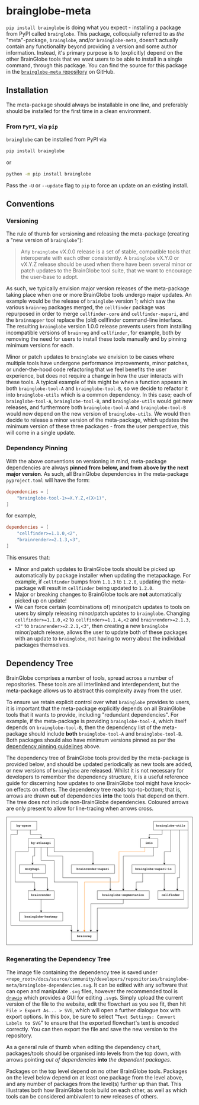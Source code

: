 # brainglobe-meta

`pip install brainglobe` is doing what you expect - installing a package from PyPI called `brainglobe`.
This package, colloquially referred to as _the_ "meta"-package, `brainglobe`, and/or `brainglobe-meta`, doesn't actually contain any functionality beyond providing a version and some author information.
Instead, it's primary purpose is to (explicitly) depend on the other BrainGlobe tools that we want users to be able to install in a single command, through this package.
You can find the source for this package in the [`brainglobe-meta` repository](https://github.com/brainglobe/brainglobe-meta) on GitHub.

## Installation

The meta-package should always be installable in one line, and preferably should be installed for the first time in a clean environment.

### From `PyPI`, via `pip`

`brainglobe` can be installed from PyPI via

```bash
pip install brainglobe
```

or

```bash
python -m pip install brainglobe
```

Pass the `-U` or `--update` flag to `pip` to force an update on an existing install.

## Conventions

### Versioning

The rule of thumb for versioning and releasing the meta-package (creating a "new version of `brainglobe`"):

> Any `brainglobe` vX.0.0 release is a set of stable, compatible tools that interoperate with each other consistently.
> A `brainglobe` vX.Y.0 or vX.Y.Z release should be used when there have been several minor or patch updates to the BrainGlobe tool suite, that we want to encourage the user-base to adopt.

As such, we typically envision major version releases of the meta-package taking place when one or more BrainGlobe tools undergo major updates.
An example would be the release of `brainglobe` version 1; which saw the various `brainreg` packages merged, the `cellfinder` package was repurposed in order to merge `cellfinder-core` and `cellfinder-napari`, and the `brainmapper` tool replace the (old) cellfinder command-line interface.
The resulting `brainglobe` version 1.0.0 release prevents users from installing incompatible versions of `brainreg` and `cellfinder`, for example, both by removing the need for users to install these tools manually and by pinning minimum versions for each.

Minor or patch updates to `brainglobe` we envision to be cases where multiple tools have undergone performance improvements, minor patches, or under-the-hood code refactoring that we feel benefits the user experience, but does not require a change in how the user interacts with these tools.
A typical example of this might be when a function appears in both `brainglobe-tool-A` and `brainglobe-tool-B`, so we decide to refactor it into `brainglobe-utils` which is a common dependency.
In this case; each of `brainglobe-tool-A`, `brainglobe-tool-B`, and `brainglobe-utils` would get new releases, and furthermore both `brainglobe-tool-A` and `brainglobe-tool-B` would now depend on the new version of `brainglobe-utils`.
We would then decide to release a minor version of the meta-package, which updates the minimum version of these three packages - from the user perspective, this will come in a single update.

### Dependency Pinning

With the above conventions on versioning in mind, meta-package dependencies are always **pinned from below, and from above by the next major version**.
As such, all BrainGlobe dependencies in the meta-package `pyproject.toml` will have the form:

```toml
dependencies = [
    "brainglobe-tool-1>=X.Y.Z,<(X+1)",
]
```

for example,

```toml
dependencies = [
    "cellfinder>=1.1.0,<2",
    "brainrender>=2.1.3,<3",
]
```

This ensures that:

- Minor and patch updates to BrainGlobe tools should be picked up automatically by package installer when updating the metapackage. For example, if `cellfinder` bumps from `1.1.3` to `1.2.0`, updating the meta-package will result in `cellfinder` being updated to `1.2.0`.
- Major or breaking changes to BrainGlobe tools are **not** automatically picked up on update!
- We can force certain (combinations of) minor/patch updates to tools on users by simply releasing minor/patch updates to `brainglobe`. Changing `cellfinder>=1.1.0,<2` to `cellfinder>=1.1.4,<2` and `brainrender>=2.1.3,<3"` to `brainrender>=2.2.1,<3"`, then creating a new `brainglobe` minor/patch release, allows the user to update both of these packages with an update to `brainglobe`, not having to worry about the individual packages themselves.

## Dependency Tree

BrainGlobe comprises a number of tools, spread across a number of repositories.
These tools are all interlinked and interdependent, but the meta-package allows us to abstract this complexity away from the user.

To ensure we retain explicit control over what `brainglobe` provides to users, it is important that the meta-package explicitly depends on all BrainGlobe tools that it wants to provide, including "redundant dependencies".
For example, if the meta-package is providing `brainglobe-tool-A`, which itself depends on `brainglobe-tool-B`, then the dependency list of the meta-package should include **both** `brainglobe-tool-A` and `brainglobe-tool-B`.
Both packages should also have minimum versions pinned as per the [dependency pinning guidelines](#dependency-pinning) above.

The dependency tree of BrainGlobe tools provided by the meta-package is provided below, and should be updated periodically as new tools are added, or new versions of `brainglobe` are released.
Whilst it is not necessary for developers to remember the dependency structure, it is a useful reference guide for discerning how updates to one BrainGlobe tool might have knock-on effects on others.
The dependency tree reads top-to-bottom; that is, arrows are drawn **out** of dependencies **into** the tools that depend on them.
The tree does not include non-BrainGlobe dependencies.
Coloured arrows are only present to allow for line-tracing when arrows cross.

![Dependency tree for tools provided by the meta-package.](./brainglobe-dependencies.svg)

### Regenerating the Dependency Tree

The image file containing the dependency tree is saved under `<repo_root>/docs/source/community/developers/repositories/brainglobe-meta/brainglobe-dependencies.svg`.
It can be edited with any software that can open and manipulate `.svg` files, however the recommended tool is [`drawio`](https://app.diagrams.net/) which provides a GUI for editing `.svg`s.
Simply upload the current version of the file to the website, edit the flowchart as you see fit, then hit `File > Export As... > SVG`, which will open a further dialogue box with export options.
In this box, be sure to select "`Text Settings: Convert Labels to SVG`" to ensure that the exported flowchart's text is encoded correctly.
You can then export the file and save the new version to the repository.

As a general rule of thumb when editing the dependency chart, packages/tools should be organised into levels from the top down, with arrows pointing _out of dependencies_ **into** _the dependent packages_.

Packages on the top level depend on no other BrainGlobe tools.
Packages on the level below depend on at least one package from the level above, and any number of packages from the level(s) further up than that.
This illustrates both how BrainGlobe tools build on each other, as well as which tools can be considered ambivalent to new releases of others.

